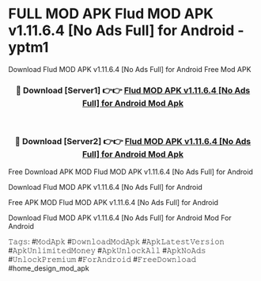 # FULL MOD APK Flud MOD APK v1.11.6.4 [No Ads Full] for Android - yptm1
Download Flud MOD APK v1.11.6.4 [No Ads Full] for Android Free Mod APK

<div align="center">
<h3>🔴 Download [Server1] 👉👉 <a href="https://apk-comot.site?title=Flud_MOD_APK_v1.11.6.4_[No_Ads_Full]_for_Android">Flud MOD APK v1.11.6.4 [No Ads Full] for Android Mod Apk</a></h3><br>

<h3>🔴 Download [Server2] 👉👉 <a href="https://apk-comot.site?title=Flud_MOD_APK_v1.11.6.4_[No_Ads_Full]_for_Android">Flud MOD APK v1.11.6.4 [No Ads Full] for Android Mod Apk</a></h3>
</div>


Free Download APK MOD Flud MOD APK v1.11.6.4 [No Ads Full] for Android

Download Flud MOD APK v1.11.6.4 [No Ads Full] for Android 

Free APK MOD Flud MOD APK v1.11.6.4 [No Ads Full] for Android 

Download Flud MOD APK v1.11.6.4 [No Ads Full] for Android Mod For Android

𝚃𝚊𝚐𝚜: #𝙼𝚘𝚍𝙰𝚙𝚔 #𝙳𝚘𝚠𝚗𝚕𝚘𝚊𝚍𝙼𝚘𝚍𝙰𝚙𝚔 #𝙰𝚙𝚔𝙻𝚊𝚝𝚎𝚜𝚝𝚅𝚎𝚛𝚜𝚒𝚘𝚗 #𝙰𝚙𝚔𝚄𝚗𝚕𝚒𝚖𝚒𝚝𝚎𝚍𝙼𝚘𝚗𝚎𝚢 #𝙰𝚙𝚔𝚄𝚗𝚕𝚘𝚌𝚔𝙰𝚕𝚕 #𝙰𝚙𝚔𝙽𝚘𝙰𝚍𝚜 #𝚄𝚗𝚕𝚘𝚌𝚔𝙿𝚛𝚎𝚖𝚒𝚞𝚖 #𝙵𝚘𝚛𝙰𝚗𝚍𝚛𝚘𝚒𝚍 #𝙵𝚛𝚎𝚎𝙳𝚘𝚠𝚗𝚕𝚘𝚊𝚍 #home_design_mod_apk